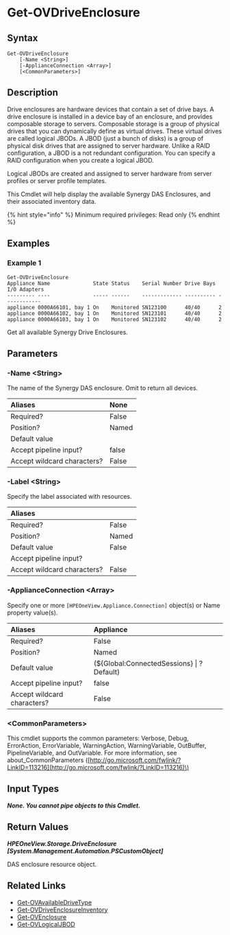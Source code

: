 ﻿---
description: List Synergy DAS Enclosures.
---

# Get-OVDriveEnclosure

## Syntax

```text
Get-OVDriveEnclosure
    [-Name <String>]
    [-ApplianceConnection <Array>]
    [<CommonParameters>]
```

## Description

Drive enclosures are hardware devices that contain a set of drive bays. A drive enclosure is installed in a device bay of an enclosure, and provides composable storage to servers. Composable storage is a group of physical drives that you can dynamically define as virtual drives. These virtual drives are called logical JBODs. A JBOD (just a bunch of disks) is a group of physical disk drives that are assigned to server hardware. Unlike a RAID configuration, a JBOD is a not redundant configuration. You can specify a RAID configuration when you create a logical JBOD.

Logical JBODs are created and assigned to server hardware from server profiles or server profile templates.

This Cmdlet will help display the available  Synergy DAS Enclosures, and their associated inventory data.

{% hint style="info" %}
Minimum required privileges: Read only
{% endhint %}

## Examples

###  Example 1 

```text
Get-OVDriveEnclosure
Appliance Name              State Status    Serial Number Drive Bays I/O Adapters
--------- ----              ----- ------    ------------- ---------- ------------
appliance 0000A66101, bay 1 On    Monitored SN123100      40/40      2
appliance 0000A66102, bay 1 On    Monitored SN123101      40/40      2
appliance 0000A66103, bay 1 On    Monitored SN123102      40/40      2
```

Get all available Synergy Drive Enclosures.

## Parameters

### -Name &lt;String&gt;

The name of the Synergy DAS enclosure.  Omit to return all devices.

| Aliases | None |
| :--- | :--- |
| Required? | False |
| Position? | Named |
| Default value |  |
| Accept pipeline input? | false |
| Accept wildcard characters? | False |

### -Label &lt;String&gt;

Specify the label associated with resources.

| Aliases |  |
| :--- | :--- |
| Required? | False |
| Position? | Named |
| Default value | False |
| Accept pipeline input? |  |
| Accept wildcard characters? | False |

### -ApplianceConnection &lt;Array&gt;

Specify one or more `[HPEOneView.Appliance.Connection]` object(s) or Name property value(s).

| Aliases | Appliance |
| :--- | :--- |
| Required? | False |
| Position? | Named |
| Default value | (${Global:ConnectedSessions} &vert; ? Default) |
| Accept pipeline input? | false |
| Accept wildcard characters? | False |

### &lt;CommonParameters&gt;

This cmdlet supports the common parameters: Verbose, Debug, ErrorAction, ErrorVariable, WarningAction, WarningVariable, OutBuffer, PipelineVariable, and OutVariable. For more information, see about\_CommonParameters \([http://go.microsoft.com/fwlink/?LinkID=113216](http://go.microsoft.com/fwlink/?LinkID=113216)\)

## Input Types

_**None.  You cannot pipe objects to this Cmdlet.**_

## Return Values

_**HPEOneView.Storage.DriveEnclosure [System.Management.Automation.PSCustomObject]**_

DAS enclosure resource object.

## Related Links

* [Get-OVAvailableDriveType](get-ovavailabledrivetype.md)
* [Get-OVDriveEnclosureInventory](get-ovdriveenclosureinventory.md)
* [Get-OVEnclosure](../servers/get-ovenclosure.md)
* [Get-OVLogicalJBOD](get-ovlogicaljbod.md)
